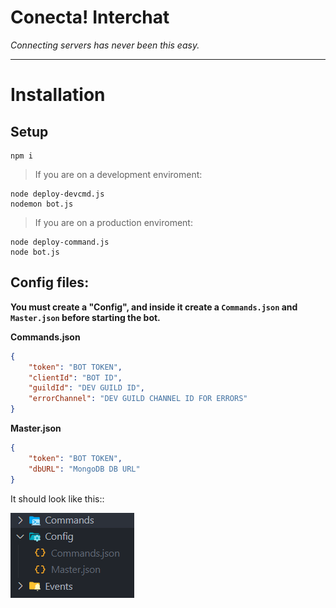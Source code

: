 # Conecta! Interchat
*Connecting servers has never been this easy.*

<hr />

# Installation

## Setup
```
npm i
```
> If you are on a development enviroment:
```
node deploy-devcmd.js
nodemon bot.js
```
> If you are on a production enviroment:
```
node deploy-command.js
node bot.js
```

## Config files:
**You must create a "Config", and inside it create a `Commands.json` and `Master.json` before starting the bot.**

**Commands.json**
```json
{
	"token": "BOT TOKEN",
	"clientId": "BOT ID",
	"guildId": "DEV GUILD ID",
	"errorChannel": "DEV GUILD CHANNEL ID FOR ERRORS"
}
```

**Master.json**
```json
{
    "token": "BOT TOKEN",
    "dbURL": "MongoDB DB URL"
}
```
It should look like this::

<img align="center" src="Images/folders.png" alt="Image of the folder and file structure" >